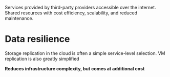 Services provided by third-party providers accessible over the internet. Shared resources with cost efficiency, scalability, and reduced maintenance.


# Data resilience

Storage replication in the cloud is often a simple service-level 
selection. VM replication is also greatly simplified

**Reduces infrastructure complexity, but comes at additional cost**